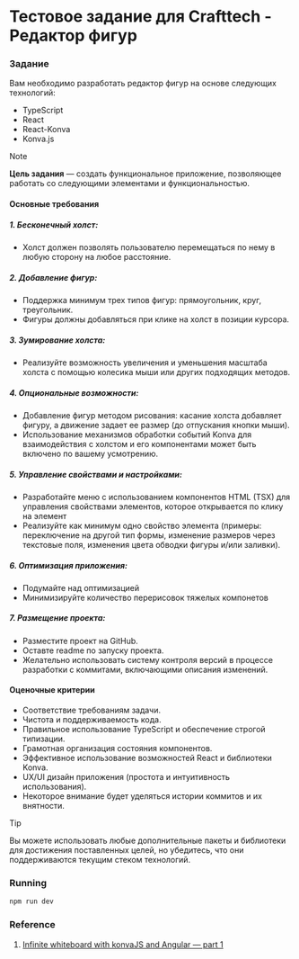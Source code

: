 # Тестовое задание для Crafttech - Редактор фигур

### Задание

Вам необходимо разработать редактор фигур на основе следующих технологий:

- TypeScript
- React
- React-Konva
- Konva.js

> [!note]
> **Цель задания** — создать функциональное приложение, позволяющее работать со следующими элементами и функциональностью.

#### Основные требования

##### 1. Бесконечный холст:
- Холст должен позволять пользователю перемещаться по нему в любую сторону на любое расстояние.

##### 2. Добавление фигур:
- Поддержка минимум трех типов фигур: прямоугольник, круг, треугольник.
- Фигуры должны добавляться при клике на холст в позиции курсора.

##### 3. Зумирование холста:
- Реализуйте возможность увеличения и уменьшения масштаба холста с помощью колесика мыши или других подходящих методов.

##### 4. Опциональные возможности:
- Добавление фигур методом рисования: касание холста добавляет фигуру, а движение задает ее размер (до отпускания кнопки мыши).
- Использование механизмов обработки событий Konva для взаимодействия с холстом и его компонентами может быть включено по вашему усмотрению.

##### 5. Управление свойствами и настройками:
- Разработайте меню с использованием компонентов HTML (TSX) для управления свойствами элементов, которое открывается по клику на элемент
- Реализуйте как минимум одно свойство элемента (примеры: переключение на другой тип формы, изменение размеров через текстовые поля, изменения цвета обводки фигуры и/или заливки).

##### 6. Оптимизация приложения:
- Подумайте над оптимизацией
- Минимизируйте количество перерисовок тяжелых компонетов

##### 7. Размещение проекта:
- Разместите проект на GitHub.
- Оставте readme по запуску проекта.
- Желательно использовать систему контроля версий в процессе разработки с коммитами, включающими описания изменений.

#### Оценочные критерии

- Соответствие требованиям задачи.
- Чистота и поддерживаемость кода.
- Правильное использование TypeScript и обеспечение строгой типизации.
- Грамотная организация состояния компонентов.
- Эффективное использование возможностей React и библиотеки Konva.
- UX/UI дизайн приложения (простота и интуитивность использования).
- Некоторое внимание будет уделяться истории коммитов и их внятности.


> [!tip] 
> Вы можете использовать любые дополнительные пакеты и библиотеки для достижения поставленных целей, но убедитесь, что они поддерживаются текущим стеком технологий.


### Running

```bash
npm run dev
```



### Reference

1. [Infinite whiteboard with konvaJS and Angular — part 1](https://ashatilovdev.medium.com/infinite-whiteboard-with-konvajs-and-angular-part-1-db0f86cfe02d)